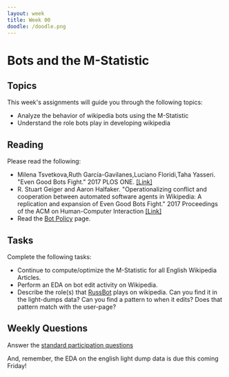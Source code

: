 ```yaml
---
layout: week
title: Week 00
doodle: /doodle.png
---
```


# Bots and the M-Statistic

## Topics

This week's assignments will guide you through the following topics:
* Analyze the behavior of wikipedia bots using the M-Statistic
* Understand the role bots play in developing wikipedia

## Reading

Please read the following:
* Milena Tsvetkova,Ruth García-Gavilanes,Luciano Floridi,Taha
  Yasseri. "Even Good Bots Fight." 2017 PLOS
  ONE. [[Link]](https://arxiv.org/abs/1609.04285)
* R. Stuart Geiger and Aaron Halfaker. "Operationalizing conflict and
  cooperation between automated software agents in Wikipedia: A
  replication and expansion of Even Good Bots Fight." 2017 Proceedings
  of the ACM on Human-Computer
  Interaction
  [[Link]](https://upload.wikimedia.org/wikipedia/commons/f/f4/Operationalizing-conflict-bots-wikipedia-cscw-preprint.pdf)
* Read the [Bot
  Policy](https://en.wikipedia.org/wiki/Wikipedia_talk:Bot_policy)
  page.
  
## Tasks

Complete the following tasks:
* Continue to compute/optimize the M-Statistic for all English Wikipedia Articles.
* Perform an EDA on bot edit activity on Wikipedia.
* Describe the role(s) that
  [RussBot](https://en.wikipedia.org/w/index.php?title=User:RussBot&oldid=900825150)
  plays on wikipedia. Can you find it in the light-dumps data? Can you
  find a pattern to when it edits? Does that pattern match with the user-page?
  
## Weekly Questions

Answer the [standard participation
questions](https://dsc-capstone.github.io/assignments/quarter-1-participation/)

And, remember, the EDA on the english light dump data is due this
coming Friday!
